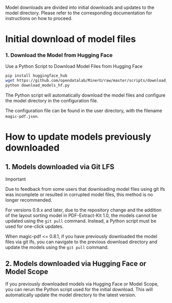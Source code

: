 Model downloads are divided into initial downloads and updates to the model directory. Please refer to the corresponding documentation for instructions on how to proceed.

# Initial download of model files

### 1. Download the Model from Hugging Face

Use a Python Script to Download Model Files from Hugging Face

```bash
pip install huggingface_hub
wget https://github.com/opendatalab/MinerU/raw/master/scripts/download_models_hf.py -O download_models_hf.py
python download_models_hf.py
```

The Python script will automatically download the model files and configure the model directory in the configuration file.

The configuration file can be found in the user directory, with the filename `magic-pdf.json`.

# How to update models previously downloaded

## 1. Models downloaded via Git LFS

> [!IMPORTANT]
> Due to feedback from some users that downloading model files using git lfs was incomplete or resulted in corrupted model files, this method is no longer recommended.
>
> For versions 0.9.x and later, due to the repository change and the addition of the layout sorting model in PDF-Extract-Kit 1.0, the models cannot be updated using the `git pull` command. Instead, a Python script must be used for one-click updates.

When magic-pdf <= 0.8.1, if you have previously downloaded the model files via git lfs, you can navigate to the previous download directory and update the models using the `git pull` command.

## 2. Models downloaded via Hugging Face or Model Scope

If you previously downloaded models via Hugging Face or Model Scope, you can rerun the Python script used for the initial download. This will automatically update the model directory to the latest version.
